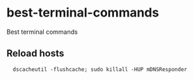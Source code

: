 # best-terminal-commands
Best terminal commands

## Reload hosts

````
  dscacheutil -flushcache; sudo killall -HUP mDNSResponder
````
